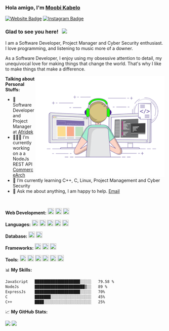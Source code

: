 ### Hola amigo, I'm <a href="https://elregalo.me" target="_blank">Moobi Kabelo <elregalo></a>

[![Website Badge](https://img.shields.io/badge/Website-3b5998?style=flat-square&logo=google-chrome&logoColor=white)](https://www.elregalo.me)
[![Instagram Badge](https://img.shields.io/badge/-Instagram-e4405f?style=flat-square&logo=Instagram&logoColor=white)](https://www.instagram.com/moobi_kabelo/)

### Glad to see you here! &nbsp; ![](https://visitor-badge.glitch.me/badge?page_id=elregalo.elregalo)

I am a Software Developer, Project Manager and Cyber Security enthusiast. I love programming, and listening to music more of a downer.

As a Software Developer, I enjoy using my obsessive attention to detail, my unequivocal love for making things that change the world. That's why I like to make things that make a difference.
 
<p align="center">
<img align="right" alt="" src="https://github.com/elregalo/elregalo/blob/master/coding.gif?raw=true" width="408" height="318" />
</p>

**Talking about Personal Stuffs:**

- 💼 Software Developer and Project Manager at [Afridek](https://afridek.com/)
- 👨🏻‍💻 I’m currently working on a a NodeJs REST API [CommerceArch](https://github.com/elregalo/commerce-arch)
- 🚀 I’m currently learning C++, C, Linux,  Project Management and Cyber Security
- 💬 Ask me about anything, I am happy to help. [Email](giftmoobi@gmail.com)


</br>

**Web Development:**
<img src="https://cdn.jsdelivr.net/gh/devicons/devicon/icons/html5/html5-plain.svg" width="20" height="20"/>
<img src="https://cdn.jsdelivr.net/gh/devicons/devicon/icons/css3/css3-plain.svg" width="20" height="20"/>
<img src="https://cdn.jsdelivr.net/gh/devicons/devicon/icons/javascript/javascript-original.svg" width="20" height="20"/>

**Languages:**
<img src="https://cdn.jsdelivr.net/gh/devicons/devicon/icons/java/java-original.svg" width="20" height="20"/>
<img src="https://cdn.jsdelivr.net/gh/devicons/devicon/icons/c/c-line.svg" width="20" height="20"/>
<img src="https://cdn.jsdelivr.net/gh/devicons/devicon/icons/dot-net/dot-net-original.svg"  width="20" height="20"/>
<img src="https://cdn.jsdelivr.net/gh/devicons/devicon/icons/python/python-original.svg" width="20" height="20"/>
<img src="https://cdn.jsdelivr.net/gh/devicons/devicon/icons/java/java-plain.svg" width="20" height="20"/>     

**Database:**
<img src="https://cdn.jsdelivr.net/gh/devicons/devicon/icons/mysql/mysql-original.svg" width="20" height="20"/>
<img src="https://cdn.jsdelivr.net/gh/devicons/devicon/icons/mongodb/mongodb-original-wordmark.svg" width="20" height="20"/>

**Frameworks:**
<img src="https://cdn.jsdelivr.net/gh/devicons/devicon/icons/nodejs/nodejs-original.svg" width="20" height="20"/>
<img src="https://cdn.jsdelivr.net/gh/devicons/devicon/icons/react/react-original.svg" width="20" height="20"/>
<img src="https://cdn.jsdelivr.net/gh/devicons/devicon/icons/express/express-original.svg" width="20" height="20"/>
          
**Tools:**
<img src="https://cdn.jsdelivr.net/gh/devicons/devicon/icons/linux/linux-original.svg" width="20" height="20"/>
<img src="https://cdn.jsdelivr.net/gh/devicons/devicon/icons/visualstudio/visualstudio-plain.svg" width="20" height="20"/>
<img src="https://cdn.jsdelivr.net/gh/devicons/devicon/icons/vscode/vscode-original.svg" width="20" height="20"/>
<img src="https://cdn.jsdelivr.net/gh/devicons/devicon/icons/github/github-original.svg" width="20" height="20"/>
<img src="https://cdn.jsdelivr.net/gh/devicons/devicon/icons/git/git-original.svg" width="20" height="20"/>
<img src="https://cdn.jsdelivr.net/gh/devicons/devicon/icons/nginx/nginx-original.svg" width="20" height="20"/>
          
📊 **My Skills:**

```text
JavaScript   ████████████████████░░░░░   79.58 %
NodeJs       ██████████████████████▒░░   89 %
ExpressJs    ████████████████████░░░░░   70%
C            ███████░░░░░░░░░░░░░░░░░░   45%
C++          ████░░░░░░░░░░░░░░░░░░░░░   25%
```

📈 **My GitHub Stats:**

<p>
  <img height="180em" src="https://github-readme-stats.vercel.app/api?username=elregalo&show_icons=true&hide_border=true&&count_private=true&include_all_commits=true" />
  <img height="180em" src="https://github-readme-stats.vercel.app/api/top-langs/?username=elregalo&exclude_repo=KNN-Image-Classification&show_icons=true&hide_border=true&layout=compact&langs_count=8"/>
</p>
